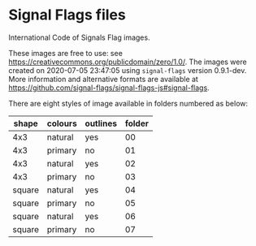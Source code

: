 # Signal Flags files

International Code of Signals Flag images.

These images are free to use: see https://creativecommons.org/publicdomain/zero/1.0/.
The images were created on 2020-07-05 23:47:05 using `signal-flags` version
0.9.1-dev.  More information and alternative formats are available at
https://github.com/signal-flags/signal-flags-js#signal-flags.

There are eight styles of image available in folders numbered as below:

| shape  | colours | outlines | folder |
|--------|---------|----------|--------|
| 4x3    | natural | yes      | 00    |
| 4x3    | primary | no       | 01    |
| 4x3    | natural | yes      | 02    |
| 4x3    | primary | no       | 03    |
| square | natural | yes      | 04    |
| square | primary | no       | 05    |
| square | natural | yes      | 06    |
| square | primary | no       | 07    |

